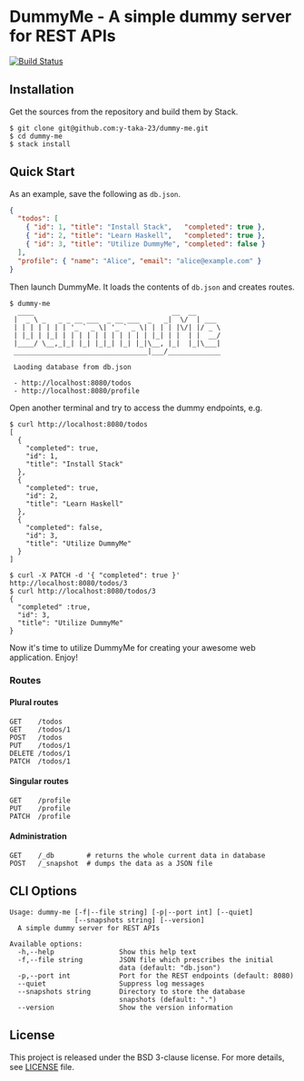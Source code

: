 DummyMe - A simple dummy server for REST APIs
=============================================

[![Build Status](https://travis-ci.org/y-taka-23/dummy-me.svg?branch=master)](https://travis-ci.org/y-taka-23/dummy-me)

Installation
------------

Get the sources from the repository and build them by Stack.

```console
$ git clone git@github.com:y-taka-23/dummy-me.git
$ cd dummy-me
$ stack install
```

Quick Start
-----------

As an example, save the following as `db.json`.

```json
{
  "todos": [
    { "id": 1, "title": "Install Stack",   "completed": true },
    { "id": 2, "title": "Learn Haskell",   "completed": true },
    { "id": 3, "title": "Utilize DummyMe", "completed": false }
  ],
  "profile": { "name": "Alice", "email": "alice@example.com" }
}
```

Then launch DummyMe. It loads the contents of `db.json` and creates routes.

```console
$ dummy-me
  ____                                  __  __
 |  _ \ _   _ _ __ ___  _ __ ___  _   _|  \/  | ___
 | | | | | | | '_ ` _ \| '_ ` _ \| | | | |\/| |/ _ \
 | |_| | |_| | | | | | | | | | | | |_| | |  | |  __/
 |____/ \__,_|_| |_| |_|_| |_| |_|\__, |_|  |_|\___|
 _________________________________|___/_____________

 Laoding database from db.json

 - http://localhost:8080/todos
 - http://localhost:8080/profile
```

Open another terminal and try to access the dummy endpoints, e.g.

```console
$ curl http://localhost:8080/todos
[
  {
    "completed": true,
    "id": 1,
    "title": "Install Stack"
  },
  {
    "completed": true,
    "id": 2,
    "title": "Learn Haskell"
  },
  {
    "completed": false,
    "id": 3,
    "title": "Utilize DummyMe"
  }
]

$ curl -X PATCH -d '{ "completed": true }' http://localhost:8080/todos/3
$ curl http://localhost:8080/todos/3
{
  "completed" :true,
  "id": 3,
  "title": "Utilize DummyMe"
}
```

Now it's time to utilize DummyMe for creating your awesome web application. Enjoy!

### Routes

#### Plural routes

```
GET    /todos
GET    /todos/1
POST   /todos
PUT    /todos/1
DELETE /todos/1
PATCH  /todos/1
```

#### Singular routes

```
GET    /profile
PUT    /profile
PATCH  /profile
```

#### Administration

```
GET    /_db        # returns the whole current data in database
POST   /_snapshot  # dumps the data as a JSON file
```

CLI Options
-----------

```console
Usage: dummy-me [-f|--file string] [-p|--port int] [--quiet]
                [--snapshots string] [--version]
  A simple dummy server for REST APIs

Available options:
  -h,--help                Show this help text
  -f,--file string         JSON file which prescribes the initial
                           data (default: "db.json")
  -p,--port int            Port for the REST endpoints (default: 8080)
  --quiet                  Suppress log messages
  --snapshots string       Directory to store the database
                           snapshots (default: ".")
  --version                Show the version information
```

License
-------

This project is released under the BSD 3-clause license. For more details, see [LICENSE](./LICENSE) file.
